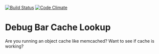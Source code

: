 [![Build Status](https://travis-ci.org/allan23/debug-bar-cache-lookup.svg?branch=master)](https://travis-ci.org/allan23/debug-bar-cache-lookup)
[![Code Climate](https://codeclimate.com/github/allan23/debug-bar-cache-lookup/badges/gpa.svg)](https://codeclimate.com/github/allan23/debug-bar-cache-lookup)

Debug Bar Cache Lookup
===
Are you running an object cache like memcached? Want to see if cache is working?
